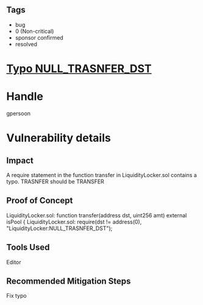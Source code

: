 ## Tags

- bug
- 0 (Non-critical)
- sponsor confirmed
- resolved

# [Typo NULL_TRASNFER_DST](https://github.com/code-423n4/2021-04-maple-findings/issues/25) 

# Handle

gpersoon


# Vulnerability details

## Impact

A require statement in the function transfer in LiquidityLocker.sol contains a typo.
TRASNFER should be TRANSFER

## Proof of Concept

LiquidityLocker.sol: function transfer(address dst, uint256 amt) external isPool {
LiquidityLocker.sol:    require(dst != address(0), "LiquidityLocker:NULL_TRASNFER_DST");

## Tools Used

Editor

## Recommended Mitigation Steps

Fix typo


